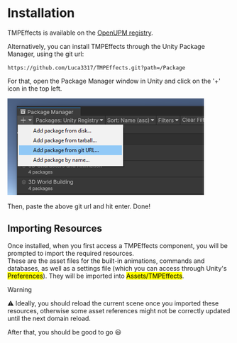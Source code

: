 <link rel="stylesheet" type="text/css" href="../styles.css">

# Installation

TMPEffects is available on the [OpenUPM registry](https://openupm.com/packages/com.luca3317.tmpeffects/).

Alternatively, you can install TMPEffects through the Unity Package Manager, using the git url:  
```console
https://github.com/Luca3317/TMPEffects.git?path=/Package
```

For that, open the Package Manager window in Unity and click on the '+' icon in the top left.

<img src="../images/upm.png" alt="ump-picture1">

Then, paste the above git url and hit enter. Done!

## Importing Resources
Once installed, when you first access a TMPEffects component, you will be prompted to import the required resources.  
These are the asset files for the built-in animations, commands and databases, as well as a settings file (which you can access through Unity's <mark class="markstyle">Preferences</mark>). They will be imported into <mark class="markstyle">Assets/TMPEffects</mark>.


> [!WARNING]
> :warning: Ideally, you should reload the current scene once you imported these resources, otherwise some asset references might not be correctly updated until
the next domain reload.

After that, you should be good to go :smiley:  
